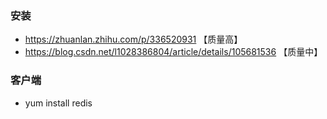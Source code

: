 
### 安装
* https://zhuanlan.zhihu.com/p/336520931 【质量高】
* https://blog.csdn.net/l1028386804/article/details/105681536 【质量中】


### 客户端
* yum install redis


